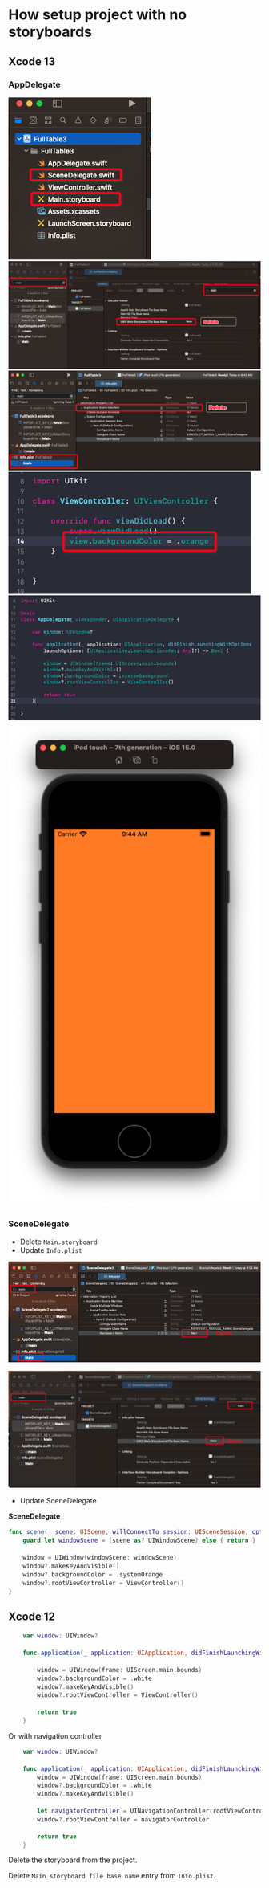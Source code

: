 # How setup project with no storyboards

## Xcode 13

### AppDelegate

![](images/1.png)
![](images/2.png)
![](images/3.png)
![](images/4.png)
![](images/5.png)
![](images/6.png)

### SceneDelegate

- Delete `Main.storyboard`
- Update `Info.plist`

![](images/7.png)

![](images/8.png)


- Update SceneDelegate

**SceneDelegate**

```swift
func scene(_ scene: UIScene, willConnectTo session: UISceneSession, options connectionOptions: UIScene.ConnectionOptions) {
    guard let windowScene = (scene as? UIWindowScene) else { return }
    
    window = UIWindow(windowScene: windowScene)
    window?.makeKeyAndVisible()
    window?.backgroundColor = .systemOrange
    window?.rootViewController = ViewController()
}
```

## Xcode 12

```swift
    var window: UIWindow?
    
    func application(_ application: UIApplication, didFinishLaunchingWithOptions launchOptions: [UIApplication.LaunchOptionsKey: Any]?) -> Bool {

        window = UIWindow(frame: UIScreen.main.bounds)
        window?.backgroundColor = .white
        window?.makeKeyAndVisible()
        window?.rootViewController = ViewController()

        return true
    }
```
Or with navigation controller

```swift
    var window: UIWindow?
    
    func application(_ application: UIApplication, didFinishLaunchingWithOptions launchOptions: [UIApplication.LaunchOptionsKey: Any]?) -> Bool {
        window = UIWindow(frame: UIScreen.main.bounds)
        window?.backgroundColor = .white
        window?.makeKeyAndVisible()

        let navigatorController = UINavigationController(rootViewController: ViewController())
        window?.rootViewController = navigatorController

        return true
    }
```

Delete the storyboard from the project.

Delete `Main storyboard file base name` entry from `Info.plist`.
